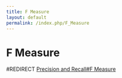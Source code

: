 ```yaml
---
title: F Measure
layout: default
permalink: /index.php/F_Measure
---
```


# F Measure

#REDIRECT [Precision and Recall#F Measure](Precision_and_Recall#F_Measure)